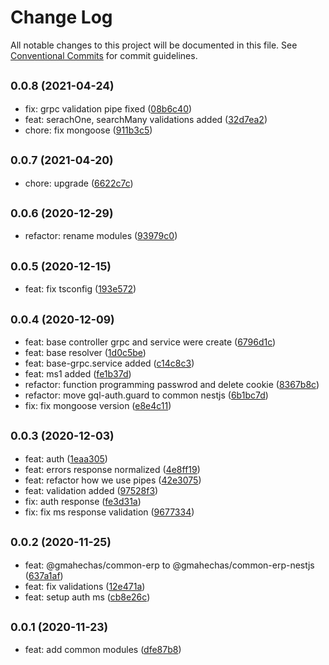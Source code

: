 # Change Log

All notable changes to this project will be documented in this file.
See [Conventional Commits](https://conventionalcommits.org) for commit guidelines.

## <small>0.0.8 (2021-04-24)</small>

* fix: grpc validation pipe fixed ([08b6c40](https://github.com/gmahechas/erp/commit/08b6c40))
* feat: serachOne, searchMany validations added ([32d7ea2](https://github.com/gmahechas/erp/commit/32d7ea2))
* chore: fix mongoose ([911b3c5](https://github.com/gmahechas/erp/commit/911b3c5))





## <small>0.0.7 (2021-04-20)</small>

* chore: upgrade ([6622c7c](https://github.com/gmahechas/erp/commit/6622c7c))





## <small>0.0.6 (2020-12-29)</small>

* refactor: rename modules ([93979c0](https://github.com/gmahechas/erp/commit/93979c0))





## <small>0.0.5 (2020-12-15)</small>

* feat: fix tsconfig ([193e572](https://github.com/gmahechas/erp/commit/193e572))





## <small>0.0.4 (2020-12-09)</small>

* feat: base controller grpc and service were create ([6796d1c](https://github.com/gmahechas/erp/commit/6796d1c))
* feat: base resolver ([1d0c5be](https://github.com/gmahechas/erp/commit/1d0c5be))
* feat: base-grpc.service added ([c14c8c3](https://github.com/gmahechas/erp/commit/c14c8c3))
* feat: ms1 added ([fe1b37d](https://github.com/gmahechas/erp/commit/fe1b37d))
* refactor: function programming passwrod and delete cookie ([8367b8c](https://github.com/gmahechas/erp/commit/8367b8c))
* refactor: move gql-auth.guard to common nestjs ([6b1bc7d](https://github.com/gmahechas/erp/commit/6b1bc7d))
* fix: fix mongoose version ([e8e4c11](https://github.com/gmahechas/erp/commit/e8e4c11))





## <small>0.0.3 (2020-12-03)</small>

* feat: auth ([1eaa305](https://github.com/gmahechas/erp/commit/1eaa305))
* feat: errors response normalized ([4e8ff19](https://github.com/gmahechas/erp/commit/4e8ff19))
* feat: refactor how we use pipes ([42e3075](https://github.com/gmahechas/erp/commit/42e3075))
* feat: validation added ([97528f3](https://github.com/gmahechas/erp/commit/97528f3))
* fix: auth response ([fe3d31a](https://github.com/gmahechas/erp/commit/fe3d31a))
* fix: fix ms response validation ([9677334](https://github.com/gmahechas/erp/commit/9677334))





## <small>0.0.2 (2020-11-25)</small>

* feat: @gmahechas/common-erp to @gmahechas/common-erp-nestjs ([637a1af](https://github.com/gmahechas/erp/commit/637a1af))
* feat: fix validations ([12e471a](https://github.com/gmahechas/erp/commit/12e471a))
* feat: setup auth ms ([cb8e26c](https://github.com/gmahechas/erp/commit/cb8e26c))





## <small>0.0.1 (2020-11-23)</small>

* feat: add common modules ([dfe87b8](https://github.com/gmahechas/erp/commit/dfe87b8))
